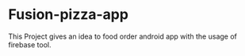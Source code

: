 # Fusion-pizza-app
This Project gives an idea to food order android app with the usage of firebase tool.
